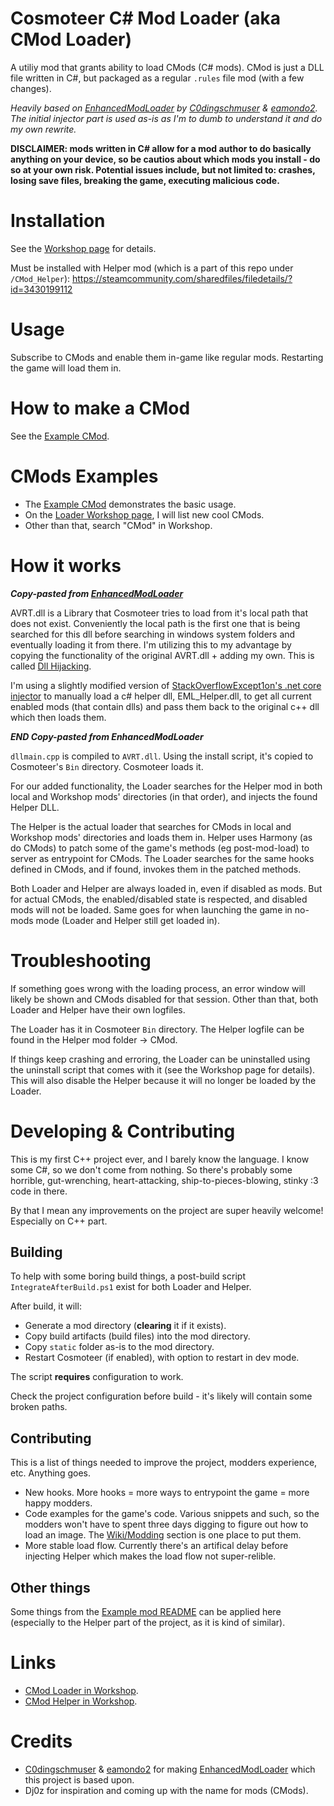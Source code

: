 ﻿# Cosmoteer C# Mod Loader (aka CMod Loader)

A utiliy mod that grants ability to load CMods (C# mods). CMod is just a DLL file written in C#, but packaged as a regular `.rules` file mod (with a few changes).

_Heavily based on [EnhancedModLoader](https://github.com/C0dingschmuser/EnhancedModLoader) by [C0dingschmuser](https://github.com/C0dingschmuser) & [eamondo2](https://github.com/eamondo2). The initial injector part is used as-is as I'm to dumb to understand it and do my own rewrite._

**DISCLAIMER: mods written in C# allow for a mod author to do basically anything on your device, so be cautios about which mods you install - do so at your own risk. Potential issues include, but not limited to: crashes, losing save files, breaking the game, executing malicious code.**

# Installation

See the [Workshop page](https://steamcommunity.com/sharedfiles/filedetails/?id=3430188109) for details.

Must be installed with Helper mod (which is a part of this repo under `/CMod_Helper`): https://steamcommunity.com/sharedfiles/filedetails/?id=3430199112

# Usage

Subscribe to CMods and enable them in-game like regular mods. Restarting the game will load them in.

# How to make a CMod

See the [Example CMod](https://github.com/murolem/CMod_Example).

# CMods Examples

-   The [Example CMod](https://github.com/murolem/CMod_Example) demonstrates the basic usage.
-   On the [Loader Workshop page](https://github.com/murolem/CMod_Loader), I will list new cool CMods.
-   Other than that, search "CMod" in Workshop.

# How it works

_**Copy-pasted from [EnhancedModLoader](https://github.com/C0dingschmuser/EnhancedModLoader)**_

AVRT.dll is a Library that Cosmoteer tries to load from it's local path that does not exist. Conveniently the local path is the first one that is being searched for this dll before searching in windows system folders and eventually loading it from there. I'm utilizing this to my advantage by copying the functionality of the original AVRT.dll + adding my own. This is called [Dll Hijacking](https://book.hacktricks.xyz/windows-hardening/windows-local-privilege-escalation/dll-hijacking).

I'm using a slightly modified version of [StackOverflowExcept1on's .net core injector](https://github.com/StackOverflowExcept1on/net-core-injector) to manually load a c# helper dll, EML_Helper.dll, to get all current enabled mods (that contain dlls) and pass them back to the original c++ dll which then loads them.

_**END Copy-pasted from EnhancedModLoader**_

`dllmain.cpp` is compiled to `AVRT.dll`. Using the install script, it's copied to Cosmoteer's `Bin` directory.
Cosmoteer loads it.

For our added functionality, the Loader searches for the Helper mod in both local and Workshop mods' directories (in that order), and injects the found Helper DLL.

The Helper is the actual loader that searches for CMods in local and Workshop mods' directories and loads them in. Helper uses Harmony (as do CMods) to patch some of the game's methods (eg post-mod-load) to server as entrypoint for CMods. The Loader searches for the same hooks defined in CMods, and if found, invokes them in the patched methods.

Both Loader and Helper are always loaded in, even if disabled as mods. But for actual CMods, the enabled/disabled state is respected, and disabled mods will not be loaded. Same goes for when launching the game in no-mods mode (Loader and Helper still get loaded in).

# Troubleshooting

If something goes wrong with the loading process, an error window will likely be shown and CMods disabled for that session. Other than that, both Loader and Helper have their own logfiles.

The Loader has it in Cosmoteer `Bin` directory. The Helper logfile can be found in the Helper mod folder → CMod.

If things keep crashing and erroring, the Loader can be uninstalled using the uninstall script that comes with it (see the Workshop page for details). This will also disable the Helper because it will no longer be loaded by the Loader.

# Developing & Contributing

This is my first C++ project ever, and I barely know the language. I know some C#, so we don't come from nothing. So there's probably some horrible, gut-wrenching, heart-attacking, ship-to-pieces-blowing, stinky :3 code in there.

By that I mean any improvements on the project are super heavily welcome! Especially on C++ part.

## Building

To help with some boring build things, a post-build script `IntegrateAfterBuild.ps1` exist for both Loader and Helper.

After build, it will:

-   Generate a mod directory (**clearing** it if it exists).
-   Copy build artifacts (build files) into the mod directory.
-   Copy `static` folder as-is to the mod directory.
-   Restart Cosmoteer (if enabled), with option to restart in dev mode.

The script **requires** configuration to work.

Check the project configuration before build - it's likely will contain some broken paths.

## Contributing

This is a list of things needed to improve the project, modders experience, etc. Anything goes.

- New hooks. More hooks = more ways to entrypoint the game = more happy modders.
- Code examples for the game's code. Various snippets and such, so the modders won't have to spent three days digging to figure out how to load an image. The [Wiki/Modding](https://cosmoteer.wiki.gg/wiki/Modding) section is one place to put them.
- More stable load flow. Currently there's an artifical delay before injecting Helper which makes the load flow not super-relible.

## Other things

Some things from the [Example mod README](https://github.com/murolem/CMod_Example#Making_a_CMod) can be applied here (especially to the Helper part of the project, as it is kind of similar).

# Links

-   [CMod Loader in Workshop](https://steamcommunity.com/sharedfiles/filedetails/?id=3430188109).
-   [CMod Helper in Workshop](https://steamcommunity.com/sharedfiles/filedetails/?id=3430199112).

# Credits
- [C0dingschmuser](https://github.com/C0dingschmuser) & [eamondo2](https://github.com/eamondo2) for making [EnhancedModLoader](https://github.com/C0dingschmuser/EnhancedModLoader) which this project is based upon.
- Dj0z for inspiration and coming up with the name for mods (CMods).